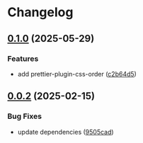 # Changelog

## [0.1.0](https://github.com/DouglasNeuroInformatics/prettier-config/compare/v0.0.2...v0.1.0) (2025-05-29)

### Features

* add prettier-plugin-css-order ([c2b64d5](https://github.com/DouglasNeuroInformatics/prettier-config/commit/c2b64d50f76f81b579aab0c0c89b94569f4ef696))

## [0.0.2](https://github.com/DouglasNeuroInformatics/prettier-config/compare/v0.0.1...v0.0.2) (2025-02-15)

### Bug Fixes

* update dependencies ([9505cad](https://github.com/DouglasNeuroInformatics/prettier-config/commit/9505cad61f4fe212623adc69a836c62e110e40fd))
